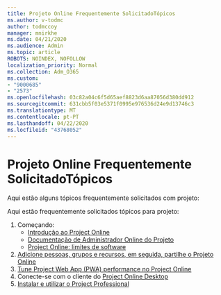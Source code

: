 ```yaml
---
title: Projeto Online Frequentemente SolicitadoTópicos
ms.author: v-todmc
author: todmccoy
manager: mnirkhe
ms.date: 04/21/2020
ms.audience: Admin
ms.topic: article
ROBOTS: NOINDEX, NOFOLLOW
localization_priority: Normal
ms.collection: Adm_O365
ms.custom:
- "9000685"
- "2573"
ms.openlocfilehash: 03c82a04c6f5d65aef8823d6aa87056d380dd912
ms.sourcegitcommit: 631cbb5f03e5371f0995e976536d24e9d13746c3
ms.translationtype: MT
ms.contentlocale: pt-PT
ms.lasthandoff: 04/22/2020
ms.locfileid: "43768052"
---
```

# <a name="project-online-frequently-requested-topics"></a>Projeto Online Frequentemente SolicitadoTópicos

Aqui estão alguns tópicos frequentemente solicitados com projeto:

Aqui estão frequentemente solicitados tópicos para projeto:
1.  Começando: 
    -   [Introdução ao Project Online](https://docs.microsoft.comProjectOnline/get-started-with-project-online) 
    -   [Documentação de Administrador Online do Projeto](https://docs.microsoft.com/projectonline/project-online) 
    -   [Project Online: limites de software](https://docs.microsoft.com/ProjectOnline/project-online-software-boundaries-and-limits) 
2.  [Adicione pessoas, grupos e recursos, em seguida, partilhe o Projeto Online](https://docs.microsoft.com/projectonline/step-2-add-people-to-project-online) 
3.  [Tune Project Web App (PWA) performance no Project Online](https://docs.microsoft.com/projectonline/tune-project-online-performance)
4.  Conecte-se com o cliente do [Project Online Desktop](https://docs.microsoft.com/projectonline/connect-to-project-online-with-the-project-online-desktop-client) 
5.  [Instalar e utilizar o Project Professional](https://support.office.com/article/install-project-7059249b-d9fe-4d61-ab96-5c5bf435f281) 
